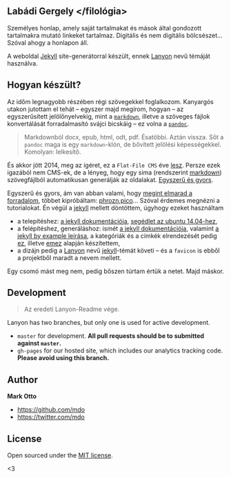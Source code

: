 ## Labádi Gergely </filológia>

Személyes honlap, amely saját tartalmakat és mások által gondozott tartalmakra mutató linkeket tartalmaz. Digitális és nem digitális bölcsészet… Szóval ahogy a honlapon áll.

A weboldal [Jekyll](http://jekyllrb.com) site-generátorral készült, ennek [Lanyon](#development) nevű témáját használva. 

## Hogyan készült?

Az időm legnagyobb részében régi szövegekkel foglalkozom. Kanyargós utakon jutottam el tehát – egyszer majd megírom, hogyan –  az egyszerűsített jelölőnyelvekig, mint a [`markdown`][markdown], illetve a szöveges fájlok konvertálását forradalmasító svájci bicskáig – ez volna a [`pandoc`][pandoc].

> Markdownból docx, epub, html, odt, pdf. Ésatöbbi. Aztán vissza. Sőt a `pandoc` maga is egy `markdown`-klón, de bővített jelölési képességekkel. Komolyan: lelkesítő. 

És akkor jött 2014, meg az ígéret, ez a `Flat-File CMS` éve [lesz](http://www.typeandgrids.com/blog/goodbye-wordpress-2014-will-be-the-year-of-flat-file-cmses). Persze ezek igazából nem CMS-ek, de a lényeg, hogy egy sima (rendszerint [markdown][markdown]) szövegfájlból automatikusan generálják az oldalakat. [Egyszerű és gyors](http://www.queness.com/post/16142/11-lightning-fast-flat-file-cms).

Egyszerű és gyors, ám van abban valami, hogy [megint elmarad a forradalom](https://www.ostraining.com/blog/general/2014-static-websites/), többet kipróbáltam: [phrozn][phrozn],[pico][pico]… Szóval érdemes megnézni a tutorialokat. Én végül a [jekyll][jekyll] mellett döntöttem, úgyhogy ezeket használtam

- a telepítéshez: [a jekyll dokumentációja][jekyll-doc], [segédlet az ubuntu 14.04-hez](http://michaelchelen.net/81fa/install-jekyll-2-ubuntu-14-04/),
- a felépítéshez, generáláshoz: ismét [a jekyll dokumentációja][jekyll-doc], valamint [a jekyll by example leírása](https://www.andrewmunsell.com/tutorials/jekyll-by-example), a kategóriák és a címkék elrendezését pedig [ez](http://stackoverflow.com/questions/8991995/using-liquid-to-sort-posts-alphabetically), illetve [emez](http://stackoverflow.com/questions/1408824/an-easy-way-to-support-tags-in-a-jekyll-blog/21002505#21002505) alapján készítettem,
- a dizájn pedig a [Lanyon](http://lanyon.getpoole.com/) nevű [jekyll][jekyll]-témát követi – és a `favicon` is ebből a projektből maradt a nevem mellett.

Egy csomó mást meg nem, pedig bőszen túrtam értük a netet. Majd máskor.

[jekyll]: http://jekyllrb.com/
[jekyll-doc]: http://jekyllrb.com/docs/home/
[markdown]: http://daringfireball.net/projects/markdown/basics
[pandoc]: http://johnmacfarlane.net/pandoc/
[phrozn]: http://phrozn.info/
[pico]: http://picocms.org/


## Development

> Az eredeti Lanyon-Readme vége.

Lanyon has two branches, but only one is used for active development.

- `master` for development.  **All pull requests should be to submitted against `master`.**
- `gh-pages` for our hosted site, which includes our analytics tracking code. **Please avoid using this branch.**


## Author

**Mark Otto**
- <https://github.com/mdo>
- <https://twitter.com/mdo>


## License

Open sourced under the [MIT license](LICENSE.md).

<3
